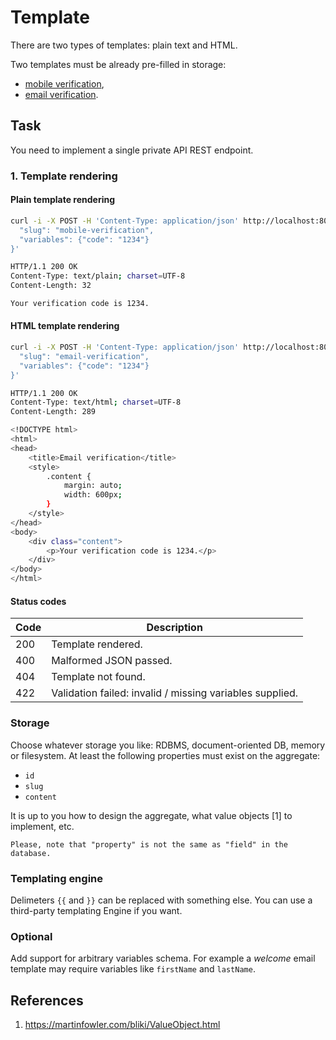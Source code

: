 # Template

There are two types of templates: plain text and HTML.

Two templates must be already pre-filled in storage:

- [mobile verification](../templates/sms-verification.txt),
- [email verification](../templates/email-verification.html).

## Task

You need to implement a single private API REST endpoint.

### 1. Template rendering

#### Plain template rendering

```bash
curl -i -X POST -H 'Content-Type: application/json' http://localhost:8000/templates/render -d '{
  "slug": "mobile-verification",
  "variables": {"code": "1234"}
}'

HTTP/1.1 200 OK
Content-Type: text/plain; charset=UTF-8
Content-Length: 32

Your verification code is 1234.
```

#### HTML template rendering

```bash
curl -i -X POST -H 'Content-Type: application/json' http://localhost:8000/templates/render -d '{
  "slug": "email-verification",
  "variables": {"code": "1234"}
}'

HTTP/1.1 200 OK
Content-Type: text/html; charset=UTF-8
Content-Length: 289

<!DOCTYPE html>
<html>
<head>
    <title>Email verification</title>
    <style>
        .content {
            margin: auto;
            width: 600px;
        }
    </style>
</head>
<body>
    <div class="content">
        <p>Your verification code is 1234.</p>
    </div>
</body>
</html>
```

#### Status codes

| Code | Description                                              |
| -----| -------------------------------------------------------- |
| 200  | Template rendered.                                       |
| 400  | Malformed JSON passed.                                   |
| 404  | Template not found.                                      |
| 422  | Validation failed: invalid / missing variables supplied. |

### Storage

Choose whatever storage you like: RDBMS, document-oriented DB, memory or filesystem. At least the following properties must exist on the aggregate:

- `id`
- `slug`
- `content`

It is up to you how to design the aggregate, what value objects [1] to implement, etc.

    Please, note that "property" is not the same as "field" in the database.

### Templating engine

Delimeters `{{` and `}}` can be replaced with something else. You can use a third-party templating Engine if you want.

### Optional

Add support for arbitrary variables schema. For example a _welcome_ email template may require variables like `firstName` and `lastName`.

## References

 1. https://martinfowler.com/bliki/ValueObject.html
